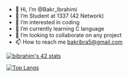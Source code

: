 - 👋 Hi, I’m @Bakr_Ibrahimi
- 💞️ I’m Student at 1337 (42 Network)
- 👀 I’m interested in coding
- 🌱 I’m currently learning C language
- 🤝 I’m looking to collaborate on any project
- 📫 How to reach me bakribra5@gmail.com

<a href="https://github.com/oakoudad/badge42"><img src="https://badge.mediaplus.ma/greenbinary/bibrahim" alt="bibrahim's 42 stats" /></a>


[![Top Langs](https://github-readme-stats.vercel.app/api/top-langs/?username=BakrIbrahimi&show_icons=true&theme=cobalt)](https://github.com/anuraghazra/github-readme-stats)

<!---
BakrIbrahimi/BakrIbrahimi is a ✨ special ✨ repository because its `README.md` (this file) appears on your GitHub profile.
You can click the Preview link to take a look at your changes.
--->
